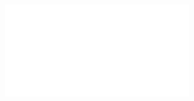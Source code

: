 <div align="center">
	<img src="https://github.com/7777sea/Antd-Hooks/blob/main/header.svg" alt="HI I'M, MILIND VISHNOI👋">
</div>